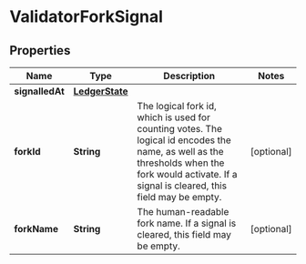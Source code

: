 

# ValidatorForkSignal


## Properties

Name | Type | Description | Notes
------------ | ------------- | ------------- | -------------
**signalledAt** | [**LedgerState**](LedgerState.md) |  | 
**forkId** | **String** | The logical fork id, which is used for counting votes. The logical id encodes the name, as well as the thresholds when the fork would activate. If a signal is cleared, this field may be empty.  |  [optional]
**forkName** | **String** | The human-readable fork name. If a signal is cleared, this field may be empty.  |  [optional]



